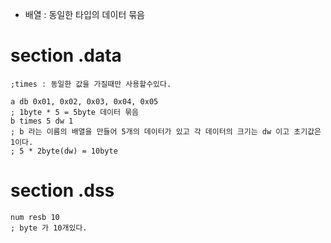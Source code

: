 - 배열 : 동일한 타입의 데이터 묶음

# section .data
```Assembly
;times : 동일한 값을 가질때만 사용할수있다.

a db 0x01, 0x02, 0x03, 0x04, 0x05
; 1byte * 5 = 5byte 데이터 묶음 
b times 5 dw 1
; b 라는 이름의 배열을 만들어 5개의 데이터가 있고 각 데이터의 크기는 dw 이고 초기값은 1이다.
; 5 * 2byte(dw) = 10byte
```

# section .dss
```Assembly
num resb 10
; byte 가 10개있다.
```
